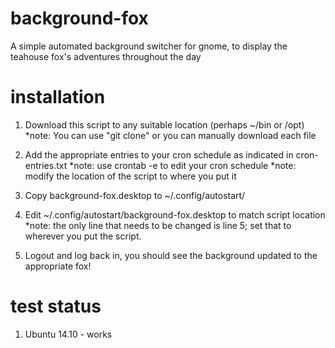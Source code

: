 background-fox
==============

A simple automated background switcher for gnome, to display the teahouse fox's adventures throughout the day

installation
=============

1.	Download this script to any suitable location (perhaps ~/bin or /opt)
	*note: You can use "git clone" or you can manually download each file

2.	Add the appropriate entries to your cron schedule as indicated in cron-entries.txt
   	*note: use crontab -e to edit your cron schedule
	*note: modify the location of the script to where you put it

3.	Copy background-fox.desktop to ~/.config/autostart/

4.	Edit ~/.config/autostart/background-fox.desktop to match script location
	*note: the only line that needs to be changed is line 5; set that to wherever you put the script.

5.	Logout and log back in, you should see the background updated to the appropriate fox!

test status
===========

1. Ubuntu 14.10 - works
